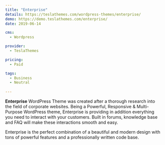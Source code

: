 ```yaml
---
title: "Enterprise"
details: https://teslathemes.com/wordpress-themes/enterprise/
demo: https://demo.teslathemes.com/enterprise/
date: 2019-06-14

cms: 
  - Wordpress

provider: 
  - TeslaThemes

pricing:
  - Paid

tags:
  - Business
  - Neutral
  
---
```


**Enterprise** WordPress Theme was created after a thorough research into the field of corporate websites. Being a  Powerful, Responsive & Multi-Purpose WordPress theme, Enterprise is providing in addition everything you need to interact with your customers. Built in forums, knowledge base and FAQ will make these interactions smooth and easy.

Enterprise is the perfect combination of a beautiful and modern design with tons of powerful features and a professionally written code base.

